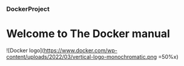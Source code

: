 ### DockerProject

# Welcome to The Docker manual
![Docker logo](https://www.docker.com/wp-content/uploads/2022/03/vertical-logo-monochromatic.png =50%x)
